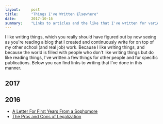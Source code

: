 ```yaml
---
layout:     post
title:      "Things I've Written Elsewhere"
date:       2017-10-16
summary:    "Links to articles and the like that I've written for various publications."
---
```


I like writing things, which you really should have figured out by now seeing as you're reading a blog that I created and continuously write for on top of my other school (and real job) work. Because I like writing things, and because the world is filled with people who don't like writing things but do like reading things, I've written a few things for other people and for specific publications. Below you can find links to writing that I've done in this manner. 

## 2017


## 2016

* [A Letter For First Years From a Sophomore](/details/2016-10-07-A-Letter-For-First-Years-From-A-Sophomore)
* [The Pros and Cons of Legalization](/details/2016-04-22-The-Pros-and-Cons-of-Legalization)